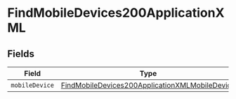 # FindMobileDevices200ApplicationXML


## Fields

| Field                                                                                                                       | Type                                                                                                                        | Required                                                                                                                    | Description                                                                                                                 |
| --------------------------------------------------------------------------------------------------------------------------- | --------------------------------------------------------------------------------------------------------------------------- | --------------------------------------------------------------------------------------------------------------------------- | --------------------------------------------------------------------------------------------------------------------------- |
| `mobileDevice`                                                                                                              | [FindMobileDevices200ApplicationXMLMobileDevice](../../models/operations/findmobiledevices200applicationxmlmobiledevice.md) | :heavy_minus_sign:                                                                                                          | N/A                                                                                                                         |